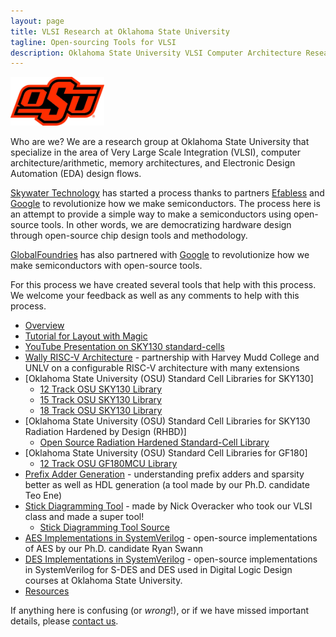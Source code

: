 ```yaml
---
layout: page
title: VLSI Research at Oklahoma State University
tagline: Open-sourcing Tools for VLSI
description: Oklahoma State University VLSI Computer Architecture Research
---
```


<img src="OSU Brand_Primary_021.jpg" width="150"/>

Who are we?  We are a research group at Oklahoma State University that
specialize in the area of Very Large Scale Integration (VLSI),
computer architecture/arithmetic, memory architectures, and Electronic
Design Automation (EDA) design flows.

[Skywater Technology](https://www.skywatertechnology.com) has started a process
thanks to partners [Efabless](http://www.efabless.com) and
[Google](http://www.google.com) to revolutionize how we make
semiconductors.  The process here is an attempt to provide a simple way to make a
semiconductors using open-source tools.  In other words, we are
democratizing hardware design
through open-source chip design tools and methodology.

[GlobalFoundries](https://opensource.googleblog.com/2022/08/GlobalFoundries-joins-Googles-open-source-silicon-initiative.html) has
also partnered with [Google](http://www.google.com)
to revolutionize how we make
semiconductors with open-source tools.  

For this process we have created several tools that help with this
process.  We welcome your feedback as well as any comments to help
with this process.

- [Overview](pages/overview.html)
- [Tutorial for Layout with Magic](https://docs.google.com/document/d/1hSLKsz9xcEJgAMmYYer5cDwvPqas9_JGRUAgEORx1Yw/edit?usp=sharing)
- [YouTube Presentation on SKY130 standard-cells](https://youtu.be/Svus4uQ_CAA)
- [Wally RISC-V Architecture](https://github.com/openhwgroup/cvw) - partnership with Harvey Mudd College and UNLV on a configurable RISC-V architecture with many extensions
- [Oklahoma State University (OSU) Standard Cell Libraries for SKY130]
  * [12 Track OSU SKY130 Library](https://foss-eda-tools.googlesource.com/skywater-pdk/libs/sky130_osu_sc_t12)
  * [15 Track OSU SKY130 Library](https://foss-eda-tools.googlesource.com/skywater-pdk/libs/sky130_osu_sc_t15)
  * [18 Track OSU SKY130 Library](https://foss-eda-tools.googlesource.com/skywater-pdk/libs/sky130_osu_sc_t18)
- [Oklahoma State University (OSU) Standard Cell Libraries for SKY130 Radiation Hardened by Design (RHBD)]
  * [Open Source Radiation Hardened Standard-Cell Library](https://github.com/stineje/sky130RHBDLib)
- [Oklahoma State University (OSU) Standard Cell Libraries for GF180]
  * [12 Track OSU GF180MCU Library](https://github.com/google/globalfoundries-pdk-libs-gf180mcu_osu_sc)  
- [Prefix Adder Generation](https://github.com/tdene/synth_opt_adders) - understanding prefix adders and sparsity better as well as HDL generation (a tool made by our Ph.D. candidate Teo Ene)
- [Stick Diagramming Tool](https://stixu.io/) - made by Nick Overacker who took our VLSI class and made a super tool!
  * [Stick Diagramming Tool Source](https://github.com/NickOveracker/StickDiagrammer)  
- [AES Implementations in SystemVerilog](https://github.com/Open-Source-Hardware-Initiative/AES) - open-source implementations of AES by our Ph.D. candidate Ryan Swann
- [DES Implementations in SystemVerilog](https://github.com/stineje/DES) - open-source implementations in SystemVerilog for S-DES and DES used in Digital Logic Design courses at Oklahoma State University.
- [Resources](pages/resources.html)

If anything here is confusing (or _wrong_!), or if we have missed
important details, please [contact us](mailto:james.stine@okstate.edu).





